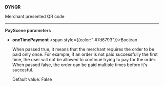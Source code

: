 **DYNQR**

Merchant presented QR code

---

**<font color="#333333"> PayScene parameters</font>**

- **oneTimePayment** <span style={{color:" #7d8793"}}>Boolean</span>

  When passed true, it means that the merchant requires the order to be paid only once. For example, if an order is not paid successfully the first time, the user will not be allowed to continue trying to pay for the order. When passed false, the order can be paid multiple times before it's succesful.

  Default value: False
  
  <br/>

